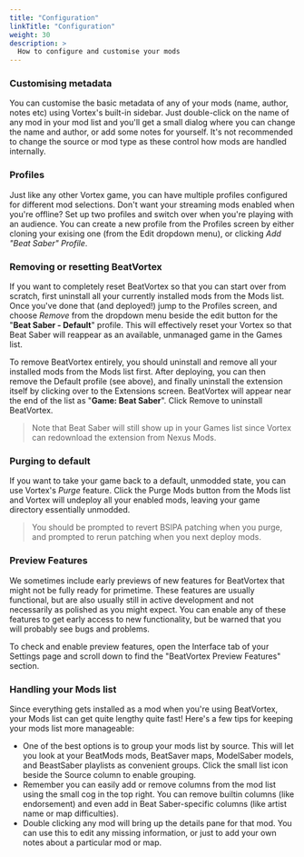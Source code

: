 ```yaml
---
title: "Configuration"
linkTitle: "Configuration"
weight: 30
description: >
  How to configure and customise your mods
---
```


### Customising metadata

You can customise the basic metadata of any of your mods (name, author, notes etc) using Vortex's built-in sidebar. Just double-click on the name of any mod in your mod list and you'll get a small dialog where you can change the name and author, or add some notes for yourself. It's not recommended to change the source or mod type as these control how mods are handled internally.

### Profiles

Just like any other Vortex game, you can have multiple profiles configured for different mod selections. Don't want your streaming mods enabled when you're offline? Set up two profiles and switch over when you're playing with an audience. You can create a new profile from the Profiles screen by either cloning your exising one (from the Edit dropdown menu), or clicking *Add "Beat Saber" Profile*.

### Removing or resetting BeatVortex

If you want to completely reset BeatVortex so that you can start over from scratch, first uninstall all your currently installed mods from the Mods list. Once you've done that (and deployed!) jump to the Profiles screen, and choose *Remove* from the dropdown menu beside the edit button for the "**Beat Saber - Default**" profile. This will effectively reset your Vortex so that Beat Saber will reappear as an available, unmanaged game in the Games list.

To remove BeatVortex entirely, you should uninstall and remove all your installed mods from the Mods list first. After deploying, you can then remove the Default profile (see above), and finally uninstall the extension itself by clicking over to the Extensions screen. BeatVortex will appear near the end of the list as "**Game: Beat Saber**". Click Remove to uninstall BeatVortex.

> Note that Beat Saber will still show up in your Games list since Vortex can redownload the extension from Nexus Mods.

### Purging to default

If you want to take your game back to a default, unmodded state, you can use Vortex's *Purge* feature. Click the Purge Mods button from the Mods list and Vortex will undeploy all your enabled mods, leaving your game directory essentially unmodded. 

> You should be prompted to revert BSIPA patching when you purge, and prompted to rerun patching when you next deploy mods.

### Preview Features

We sometimes include early previews of new features for BeatVortex that might not be fully ready for primetime. These features are usually functional, but are also usually still in active development and not necessarily as polished as you might expect. You can enable any of these features to get early access to new functionality, but be warned that you will probably see bugs and problems.

To check and enable preview features, open the Interface tab of your Settings page and scroll down to find the "BeatVortex Preview Features" section. 

### Handling your Mods list

Since everything gets installed as a mod when you're using BeatVortex, your Mods list can get quite lengthy quite fast! Here's a few tips for keeping your mods list more manageable:

- One of the best options is to group your mods list by source. This will let you look at your BeatMods mods, BeatSaver maps, ModelSaber models, and BeastSaber playlists as convenient groups. Click the small list icon beside the Source column to enable grouping.
- Remember you can easily add or remove columns from the mod list using the small cog in the top right. You can remove builtin columns (like endorsement) and even add in Beat Saber-specific columns (like artist name or map difficulties).
- Double clicking any mod will bring up the details pane for that mod. You can use this to edit any missing information, or just to add your own notes about a particular mod or map.